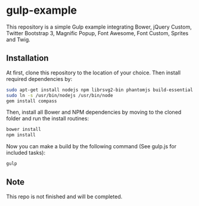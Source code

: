 # gulp-example
This repository is a simple Gulp example integrating Bower, jQuery Custom, Twitter Bootstrap 3, Magnific Popup, Font Awesome, Font Custom, Sprites and Twig.

## Installation
At first, clone this repository to the location of your choice. Then install required dependencies by:
```sh
sudo apt-get install nodejs npm librsvg2-bin phantomjs build-essential ruby1.9.1-dev
sudo ln -s /usr/bin/nodejs /usr/bin/node
gem install compass
```

Then, install all Bower and NPM dependencies by moving to the cloned folder and run the install routines:
```sh
bower install
npm install
```

Now you can make a build by the following command (See gulp.js for included tasks):
```sh
gulp
```

## Note
This repo is not finished and will be completed.